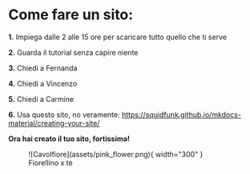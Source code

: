 # **Come fare un sito:**
  
**1.** Impiega dalle 2 alle 15 ore per scaricare tutto quello che ti serve

**2.** Guarda il tutorial senza capire niente

**3.** Chiedi a Fernanda

**4.** Chiedi a Vincenzo

**5.** Chiedi a Carmine

**6.** Usa questo sito, no veramente: https://squidfunk.github.io/mkdocs-material/creating-your-site/

**Ora hai creato il tuo sito, fortissimǝ!**
<figure markdown="span">
  ![Cavolfiore](assets/pink_flower.png){ width="300" }
  <figcaption>Fiorellino x te</figcaption>
</figure>